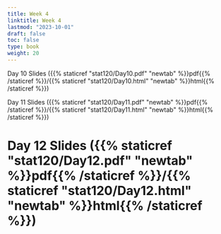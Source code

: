 ```yaml
---
title: Week 4 
linktitle: Week 4
lastmod: "2023-10-01"
draft: false  
toc: false  
type: book  
weight: 20
---
```



Day 10 Slides ({{% staticref "stat120/Day10.pdf" "newtab" %}}pdf{{% /staticref %}}/{{% staticref "stat120/Day10.html" "newtab" %}}html{{% /staticref %}})


Day 11 Slides ({{% staticref "stat120/Day11.pdf" "newtab" %}}pdf{{% /staticref %}}/{{% staticref "stat120/Day11.html" "newtab" %}}html{{% /staticref %}})


# Day 12 Slides ({{% staticref "stat120/Day12.pdf" "newtab" %}}pdf{{% /staticref %}}/{{% staticref "stat120/Day12.html" "newtab" %}}html{{% /staticref %}})
